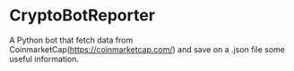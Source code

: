# CryptoBotReporter
A Python bot that fetch data from CoinmarketCap(https://coinmarketcap.com/) and save on a .json file some useful information.
